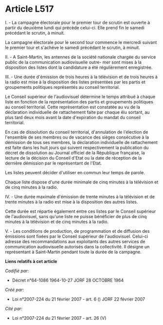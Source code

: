# Article L517

I. - La campagne électorale pour le premier tour de scrutin est ouverte à partir du deuxième lundi qui précède celui-ci. Elle
prend fin le samedi précédant le scrutin, à minuit.

La campagne électorale pour le second tour commence le mercredi suivant le premier tour et s'achève le samedi précédant le
scrutin, à minuit.

II. - A Saint-Martin, les antennes de la société nationale chargée du service public de la communication audiovisuelle outre-
mer sont mises à la disposition des listes dont la candidature a été régulièrement enregistrée.

III. - Une durée d'émission de trois heures à la télévision et de trois heures à la radio est mise à la disposition des
listes présentées par les partis et groupements politiques représentés au conseil territorial.

Le Conseil supérieur de l'audiovisuel détermine le temps attribué à chaque liste en fonction de la représentation des partis
et groupements politiques au conseil territorial. Cette représentation est constatée au vu de la déclaration individuelle de
rattachement faite par chaque élu sortant, au plus tard deux mois avant la date d'expiration du mandat du conseil
territorial.

En cas de dissolution du conseil territorial, d'annulation de l'élection de l'ensemble de ses membres ou de vacance des
sièges consécutive à la démission de tous ses membres, la déclaration individuelle de rattachement est faite dans les huit
jours qui suivent respectivement la publication du décret de dissolution au Journal officiel de la République française, la
lecture de la décision du Conseil d'Etat ou la date de réception de la dernière démission par le représentant de l'Etat.

Les listes peuvent décider d'utiliser en commun leur temps de parole.

Chaque liste dispose d'une durée minimale de cinq minutes à la télévision et de cinq minutes à la radio.

IV. - Une durée maximale d'émission de trente minutes à la télévision et de trente minutes à la radio est mise à la
disposition des autres listes.

Cette durée est répartie également entre ces listes par le Conseil supérieur de l'audiovisuel, sans qu'une liste ne puisse
bénéficier de plus de cinq minutes à la télévision et de cinq minutes à la radio.

V. - Les conditions de production, de programmation et de diffusion des émissions sont fixées par le Conseil supérieur de
l'audiovisuel. Celui-ci adresse des recommandations aux exploitants des autres services de communication audiovisuelle
autorisés dans la collectivité. Il désigne un représentant à Saint-Martin pendant toute la durée de la campagne.

**Liens relatifs à cet article**

_Codifié par_:

  - Décret n°64-1086 1964-10-27 JORF 28 OCTOBRE 1964

_Créé par_:

  - Loi n°2007-224 du 21 février 2007 - art. 6 () JORF 22 février 2007

_Cité par_:

  - Loi n°2007-224 du 21 février 2007 - art. 26 (V)
